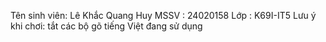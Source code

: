 Tên sinh viên: Lê Khắc Quang Huy
MSSV : 24020158
Lớp : K69I-IT5
Lưu ý khi chơi: tắt các bộ gõ tiếng Việt đang sử dụng
